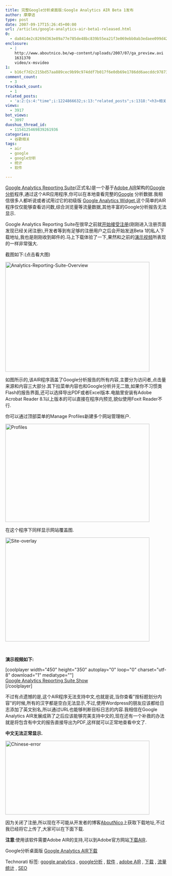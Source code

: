 ```yaml
---
title: 完整Google分析桌面版:Google Analytics AIR Beta 1发布
author: 摩摩诘
type: post
date: 2007-09-17T15:26:45+00:00
url: /articles/google-analytics-air-beta1-released.html
0:
  - da8414e2c8269d363e89a77e785de48bc839b55ea21f3e069ebb0ab3edaee099d4219ffc1ebaf3c79710eb3d699d2b62
enclosure:
  - |
    http://www.aboutnico.be/wp-content/uploads/2007/07/ga_preview.avi
    1631370
    video/x-msvideo
1:
  - b16cf7d2c215bd57aa889cec9b99c974ddf7b017f6e0db69e1786dd6aecddc97873880dd6a3288269ba1fd6673f48913
comment_count:
  - 3
trackback_count:
  - 1
related_posts:
  - 'a:2:{s:4:"time";i:1224866632;s:13:"related_posts";s:1318:"<h3>相关日志</h3><ul class="related_post"><li><a href="http://www.digglife.cn/articles/air-applications-for-bloggers.html" title="适合博客使用的7个Adobe AIR程序">适合博客使用的7个Adobe AIR程序</a></li><li><a href="http://www.digglife.cn/articles/google-apps-firefox-sidebar.html" title="集装:在Firefox侧边栏载入Google应用">集装:在Firefox侧边栏载入Google应用</a></li><li><a href="http://www.digglife.cn/articles/windows-live-photo-gallery-vs-picasa.html" title="Windows Live照片库 PK Google Picasa">Windows Live照片库 PK Google Picasa</a></li><li><a href="http://www.digglife.cn/articles/google-pack-includes-sun-staroffice.html" title="Google Pack新添加StarOffice">Google Pack新添加StarOffice</a></li><li><a href="http://www.digglife.cn/articles/%e7%bb%9f%e8%ae%a1gmail%e7%94%a8%e6%88%b7%e6%9b%b4%e5%8a%a0%e5%b9%b4%e8%bd%bb%e5%92%8c%e5%af%8c%e6%9c%89.html" title="统计:Gmail用户更加年轻和富有.">统计:Gmail用户更加年轻和富有.</a></li><li><a href="http://www.digglife.cn/articles/adsense-for-feed-review.html" title="Google AdSense的Feed广告">Google AdSense的Feed广告</a></li><li><a href="http://www.digglife.cn/articles/use-wikipedia-offline.html" title="离线搜索维基百科WikiTaxi">离线搜索维基百科WikiTaxi</a></li></ul>";}'
views:
  - 3917
bot_views:
  - 3097
duoshuo_thread_id:
  - 1154125469839261936
categories:
  - 谷歌相关
tags:
  - air
  - google
  - google分析
  - 统计
  - 软件

---
```

<a title="Google Analytics Reporting Suite" href="http://www.aboutnico.be/index.php/google-analytics-air-beta-sign-up/" target="_blank">Google Analytics Reporting Suite</a>(正式名)是一个基于<a title="Adobe AIR下载" href="http://labs.adobe.com/downloads/air.html" target="_blank">Adobe AIR</a>架构的<a title="Google分析主页" href="https://www.google.com/analytics/home/?hl=zh-CN" target="_blank">Google分析</a>程序,通过这个AIR应用程序,你可以在本地查看完整的<a title="Google相关文章" href="https://www.digglife.net/articles/category/about-google/" target="_blank">Google</a> 分析数据.我相信很多人都听说或者试用过它的初级版 <a title="Google Analytics Widget" href="http://www.aboutnico.be/index.php/analytics-widget/" target="_blank">Google Analytics Widget</a>,这个简单的AIR程序仅仅能够查看访问数,综合浏览量等流量数据,其他丰富的Google分析报告无法显示.

Google Analytics Reporting Suite在很早之前就[开始接受注册][1](刚刚进入注册页面发现已经关闭注册),开发者等到有足够的注册用户之后会开始发送Beta 1的私人下载地址,我也是刚刚收到邮件的.马上下载体验了一下,果然和之前的<a title="Google Analytics Reporting Suite演示视频" href="http://www.aboutnico.be/wp-content/uploads/2007/07/ga_preview.avi" target="_blank">演示视频</a>所表现的一样非常强大.

截图如下:(点击看大图)

<!--more-->

<a href="https://www.digglife.net/wp-content/uploads/3/379/2007/09/analytics-reporting-suite-overview.png" target="_blank"><img id="id" height="342" alt="Analytics-Reporting-Suite-Overview" src="https://www.digglife.net/wp-content/uploads/3/379/2007/09/analytics-reporting-suite-overview-thumb.png" width="450" border="0" /></a> 

如图所示的,该AIR程序涵盖了Google分析报告的所有内容,主要分为访问者,点击量来源和内容三大部分.其下拉菜单内容也和Google分析并无二致,如果你不习惯类Flash的报告界面,还可以选择导出PDF或者Excel版本.电脑里安装有Adobe Acrobat Reader 8.1以上版本的可以直接在程序内预览,貌似使用Foxit Reader不行.

你可以通过顶部菜单的Manage Profiles新建多个网站管理帐户.

<a href="https://www.digglife.net/wp-content/uploads/3/379/2007/09/profiles.png" target="_blank"><img id="id" height="306" alt="Profiles" src="https://www.digglife.net/wp-content/uploads/3/379/2007/09/profiles-thumb.png" width="450" border="0" /></a> 

在这个程序下同样显示网站覆盖图.

<a href="https://www.digglife.net/wp-content/uploads/3/379/2007/09/site-overlay.png" target="_blank"><img id="id" height="324" alt="Site-overlay" src="https://www.digglife.net/wp-content/uploads/3/379/2007/09/site-overlay-thumb.png" width="450" border="0" /></a> 

&#xA0;

**演示视频如下:**

[coolplayer width="450" height="350" autoplay="0" loop="0" charset="utf-8" download="1" mediatype=""]   
<a title="Google Analytics Reporting Suite Show" href="http://hzplayer0.tudou.com/flv/009/487/120/9487120.flv?11000" target="_blank">Google Analytics Reporting Suite Show</a>   
[/coolplayer]

不过有点遗憾的是,这个AIR程序无法支持中文,也就是说,当你查看"按标题划分内容"的时候,所有的汉字都是空白无法显示,不过,使用Wordpress的朋友应该都给日志添加了英文别名,所以通过URL也能够判断目标日志的内容.我相信在Google Analytics AIR发展成熟了之后应该能够完美支持中文的,现在还有一个补救的办法就是将包含有中文的报告直接导出为PDF,这样就可以正常地查看中文了.

**中文无法正常显示.**

<a href="https://www.digglife.net/wp-content/uploads/3/379/2007/09/chinese-error.png" target="_blank"><img id="id" height="230" alt="Chinese-error" src="https://www.digglife.net/wp-content/uploads/3/379/2007/09/chinese-error-thumb.png" width="450" border="0" /></a> 

因为关闭了注册,所以现在不可能从开发者的博客[AboutNico][2]上获取下载地址,不过我已经将它上传了,大家可以在下面下载.

**注意**:使用该软件需要Adobe AIR的支持,可以到Adobe官方网站<a title="下载AIR" href="http://labs.adobe.com/downloads/air.html" target="_blank">下载AIR</a>．

<div class="wlWriterSmartContent" id="scid:fb3a1972-4489-4e52-abe7-25a00bb07fdf:f4a5f3a0-2937-4fb4-9478-a3bfc4aba592" style="padding-right: 0px; display: inline; padding-left: 0px; padding-bottom: 0px; margin: 0px; padding-top: 0px">
  <p>
    Google分析桌面版 <a href="https://www.digglife.net/wp-content/uploads/3/379/2007/09/gas2.zip" target="_blank">Google Analytics AIR下载</a>
  </p>
</div>

<div class="wlWriterSmartContent" id="scid:0767317B-992E-4b12-91E0-4F059A8CECA8:a34f40cd-3cf5-4095-ae23-5d59dbcd59c4" style="padding-right: 0px; display: inline; padding-left: 0px; padding-bottom: 0px; margin: 0px; padding-top: 0px">
  Technorati 标签: <a href="http://technorati.com/tags/google%20analytics/" rel="tag">google analytics</a> , <a href="http://technorati.com/tags/google%e5%88%86%e6%9e%90/" rel="tag">google分析</a> , <a href="http://technorati.com/tags/%e8%bd%af%e4%bb%b6/" rel="tag">软件</a> , <a href="http://technorati.com/tags/adobe%20AIR/" rel="tag">adobe AIR</a> , <a href="http://technorati.com/tags/%e4%b8%8b%e8%bd%bd/" rel="tag">下载</a> , <a href="http://technorati.com/tags/%e6%b5%81%e9%87%8f%e7%bb%9f%e8%ae%a1/" rel="tag">流量统计</a> , <a href="http://technorati.com/tags/SEO/" rel="tag">SEO</a>
</div>

 [1]: http://www.aboutnico.be/index.php/google-analytics-air-beta-sign-up/ "Google Analytics AIR注册"
 [2]: http://www.aboutnico.be/
